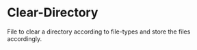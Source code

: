 Clear-Directory
===============


File to clear a directory according to file-types and store the files accordingly.
